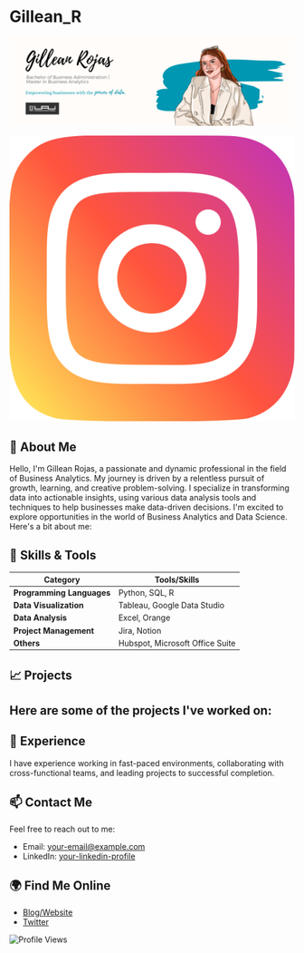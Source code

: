 # Gillean_R
![Banner](https://github.com/gilleanr/image-storage/blob/main/Texto%20del%20pa%CC%81rrafo.png)

[![Instagram](https://raw.githubusercontent.com/gilleanr/image-storage/main/instagram.png)](https://www.instagram.com/gilleanalexandra/)

## 🌟 About Me
Hello, I'm Gillean Rojas, a passionate and dynamic professional in the field of Business Analytics. My journey is driven by a relentless pursuit of growth, learning, and creative problem-solving. I specialize in transforming data into actionable insights, using various data analysis tools and techniques to help businesses make data-driven decisions. I'm excited to explore opportunities in the world of Business Analytics and Data Science. Here's a bit about me:

## 🔧 Skills & Tools

| Category               | Tools/Skills                     |
|------------------------|----------------------------------|
| **Programming Languages** | Python, SQL, R                   |
| **Data Visualization** | Tableau, Google Data Studio     |
| **Data Analysis**      | Excel, Orange                   |
| **Project Management** | Jira, Notion                    |
| **Others**             | Hubspot, Microsoft Office Suite |


## 📈 Projects
Here are some of the projects I've worked on:
- 

## 💼 Experience
I have experience working in fast-paced environments, collaborating with cross-functional teams, and leading projects to successful completion.

## 📫 Contact Me
Feel free to reach out to me:
- Email: [your-email@example.com](mailto:your-email@example.com)
- LinkedIn: [your-linkedin-profile](https://www.linkedin.com/in/your-linkedin-profile/)

## 🌍 Find Me Online
- [Blog/Website](https://your-website.com)
- [Twitter](https://twitter.com/your-twitter-handle)

![Profile Views](https://komarev.com/ghpvc/?username=your-github-username&style=flat-square)
